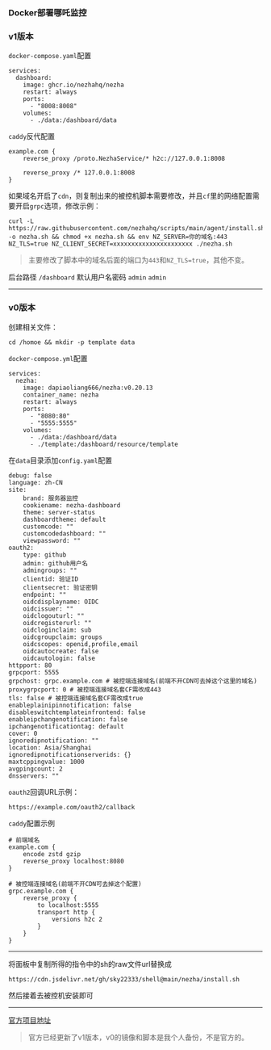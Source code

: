 ### Docker部署哪吒监控

### v1版本
`docker-compose.yaml`配置
```
services:
  dashboard:
    image: ghcr.io/nezhahq/nezha
    restart: always
    ports:
      - "8008:8008"
    volumes:
      - ./data:/dashboard/data
```

`caddy`反代配置
```
example.com {
    reverse_proxy /proto.NezhaService/* h2c://127.0.0.1:8008
    
    reverse_proxy /* 127.0.0.1:8008
}
```


如果域名开启了`cdn`，则复制出来的被控机脚本需要修改，并且`cf`里的网络配置需要开启`grpc`选项，修改示例：
```
curl -L https://raw.githubusercontent.com/nezhahq/scripts/main/agent/install.sh -o nezha.sh && chmod +x nezha.sh && env NZ_SERVER=你的域名:443 NZ_TLS=true NZ_CLIENT_SECRET=xxxxxxxxxxxxxxxxxxxxxx ./nezha.sh
```
> 主要修改了脚本中的域名后面的端口为`443`和`NZ_TLS=true`，其他不变。


后台路径 `/dashboard`
默认用户名密码 `admin` `admin`


---

### v0版本

创建相关文件：
```
cd /homoe && mkdir -p template data
```

`docker-compose.yml`配置

```
services:
  nezha:
    image: dapiaoliang666/nezha:v0.20.13
    container_name: nezha
    restart: always
    ports:
      - "8080:80"
      - "5555:5555"
    volumes:
      - ./data:/dashboard/data
      - ./template:/dashboard/resource/template
```


在`data`目录添加`config.yaml`配置
```
debug: false
language: zh-CN
site:
    brand: 服务器监控
    cookiename: nezha-dashboard
    theme: server-status
    dashboardtheme: default
    customcode: ""
    customcodedashboard: ""
    viewpassword: ""
oauth2:
    type: github
    admin: github用户名
    admingroups: ""
    clientid: 验证ID
    clientsecret: 验证密钥
    endpoint: ""
    oidcdisplayname: OIDC
    oidcissuer: ""
    oidclogouturl: ""
    oidcregisterurl: ""
    oidcloginclaim: sub
    oidcgroupclaim: groups
    oidcscopes: openid,profile,email
    oidcautocreate: false
    oidcautologin: false
httpport: 80
grpcport: 5555
grpchost: grpc.example.com # 被控端连接域名(前端不开CDN可去掉这个这里的域名)
proxygrpcport: 0 # 被控端连接域名套CF需改成443
tls: false # 被控端连接域名套CF需改成true
enableplainipinnotification: false
disableswitchtemplateinfrontend: false
enableipchangenotification: false
ipchangenotificationtag: default
cover: 0
ignoredipnotification: ""
location: Asia/Shanghai
ignoredipnotificationserverids: {}
maxtcppingvalue: 1000
avgpingcount: 2
dnsservers: ""
```

`oauth2`回调URL示例：
```
https://example.com/oauth2/callback
```

`caddy`配置示例
```
# 前端域名
example.com {
    encode zstd gzip
    reverse_proxy localhost:8080
}

# 被控端连接域名(前端不开CDN可去掉这个配置)
grpc.example.com {
    reverse_proxy {
        to localhost:5555
        transport http {
            versions h2c 2
        }
    }
}
```


---

将面板中复制所得的指令中的sh的raw文件url替换成
```
https://cdn.jsdelivr.net/gh/sky22333/shell@main/nezha/install.sh
```
然后接着去被控机安装即可

---

[官方项目地址](https://github.com/naiba/nezha)
> 官方已经更新了v1版本，v0的镜像和脚本是我个人备份，不是官方的。